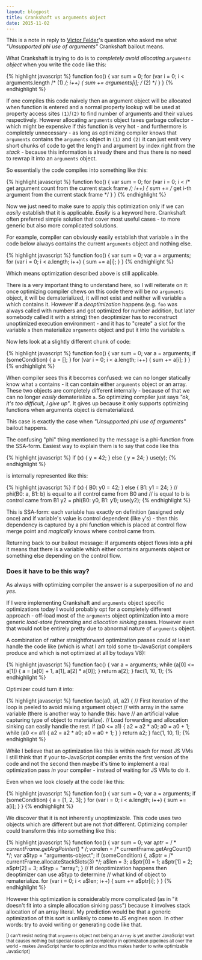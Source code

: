 ```yaml
---
layout: blogpost
title: Crankshaft vs arguments object
date: 2015-11-02
---
```


This is a note in reply to [Victor Felder](https://twitter.com/_vhf)'s question
who asked me what *"Unsupported phi use of arguments"* Crankshaft bailout means.

What Crankshaft is trying to do is to _completely avoid allocating `arguments` object_ when you write the code like this:

{% highlight javascript %}
function foo() {
  var sum = 0;
  for (var i = 0; i < arguments.length /* (1) */; i++) {
    sum += arguments[i]; /* (2) */
  }
}
{% endhighlight %}

If one compiles this code naively then an argument object will be allocated when function is entered and a normal property lookup will be used at property access sites `(1)`/`(2)` to find number of arguments and their values respectively. However allocating `arguments` object taxes garbage collector - which might be expensive if this function is very hot - and furthermore is completely unnecessary - as long as optimizing compiler knows that `arguments` contains the `arguments` object in `(1)` and `(2)` it can just emit very short chunks of code to get the length and argument by index right from the _stack_ - because this information is already there and thus there is no need to rewrap it into an `arguments` object.

So essentially the code compiles into something like this:

{% highlight javascript %}
function foo() {
  var sum = 0;
  for (var i = 0; i < /* get argument count from the current stack frame */; i++) {
    sum += /* get i-th argument from the current stack frame */
  }
}
{% endhighlight %}

Now we just need to make sure to apply this optimization only if we can *easily* establish that it is applicable. *Easily* is a keyword here. Crankshaft often preferred simple solution that cover most useful cases - to more generic but also more complicated solutions.

For example, compiler can obviously easily establish that variable `a` in the code below always contains the current `arguments` object and nothing else.

{% highlight javascript %}
function foo() {
  var sum = 0;
  var a = arguments;
  for (var i = 0; i < a.length; i++) {
    sum += a[i];
  }
}
{% endhighlight %}

Which means optimization described above is still applicable.

There is a very important thing to understand here, so I will reiterate on it: once optimizing compiler chews on this code there will be *no* `arguments` object, it will be dematerialized, it will not exist and neither will variable `a` which contains it. However if a _deoptimization_ happens (e.g. `foo` was always called with numbers and got optimized for number addition, but later somebody called it with a string) then deoptimizer has to reconstruct unoptimized execution environment - and it has to "create" a slot for the variable `a` then materialize `arguments` object and put it into the variable `a`.

Now lets look at a slightly different chunk of code:

{% highlight javascript %}
function foo() {
  var sum = 0;
  var a = arguments;
  if (someCondition) {
      a = [];
  }
  for (var i = 0; i < a.length; i++) {
    sum += a[i];
  }
}
{% endhighlight %}

When compiler sees this it becomes confused: we can no longer statically know what `a` contains - it can contain either `arguments` object or an array. These two objects are completely different internally - because of that we can no longer _easily_ dematerialize `a`. So optimizing compiler just says _"ok, it's too difficult, I give up"_. It gives up because it only supports optimizing functions when arguments object is dematerialized.

This case is exactly the case when *"Unsupported phi use of arguments"* bailout happens.

The confusing "phi" thing mentioned by the message is a phi-function from the SSA-form. Easiest way to explain them is to say that code like this

{% highlight javascript %}
if (x) {
 y = 42;
} else {
 y = 24;
}
use(y);
{% endhighlight %}

is internally represented like this:

{% highlight javascript %}
if (x) {
B0:
 y0 = 42;
} else {
B1:
 y1 = 24;
}
// phi(B0: a, B1: b) is equal to a if control came from B0 and
// is equal to b is control came from B1
y2 = phi(B0: y0, B1: y1);
use(y2);
{% endhighlight %}

This is SSA-form: each variable has exactly on definition (assigned only once) and if variable's value is control dependent (like `y`'s) - then this dependency is captured by a phi function which is placed at control flow merge point and _magically_ knows where control came from.

Returning back to our bailout message: if arguments object flows into a phi it means that there is a variable which either contains arguments object or something else depending on the control flow.

### Does it have to be this way?

As always with optimizing compiler the answer is a superposition of *no* and *yes*.

If I were implementing Crankshaft and `arguments` object specific optimizations today I would probably opt for a completely different approach - off-load most of the `arguments` object optimization into a more generic _load-store forwarding_ and _allocation sinking_ passes. However even that would not be entirely pretty due to abnormal nature of `arguments` object.

A combination of rather straightforward optimization passes could at least handle the code like (which is what I am told some to-JavaScript compilers produce and which is not optimized at all by todays V8):

{% highlight javascript %}
function fac() {
  var a = arguments;
  while (a[0] <= a[1]) {
    a = [a[0] + 1, a[1], a[2] * a[0]];
  }
  return a[2];
}
fac(1, 10, 1);
{% endhighlight %}

Optimizer could turn it into:

{% highlight javascript %}
function fac(a0, a1, a2) {
  // First iteration of the loop is peeled to avoid mixing argument object
  // with array in the same variable (there is another way to handle this: have
  // an artificial value capturing type of object to materialize).
  // Load forwarding and allocation sinking can easily handle the rest.
  if (a0 <= a1) {
    a2 = a2 * a0;
    a0 = a0 + 1;
    while (a0 <= a1) {
      a2 = a2 * a0;
      a0 = a0 + 1;
    }
  }
  return a2;
}
fac(1, 10, 1);
{% endhighlight %}

While I believe that an optimization like this is within reach for most JS VMs I still think that if your to-JavaScript compiler emits the first version of the code and not the second then maybe it's time to implement a real optimization pass *in* your compiler - instead of waiting for JS VMs to do it.

Even when we look closely at the code like this:

{% highlight javascript %}
function foo() {
  var sum = 0;
  var a = arguments;
  if (someCondition) {
      a = [1, 2, 3];
  }
  for (var i = 0; i < a.length; i++) {
    sum += a[i];
  }
}
{% endhighlight %}

We discover that it is not inherently unoptimizable. This code uses two objects which are different but are not _that_ different. Optimizing compiler could transform this into something like this:

{% highlight javascript %}
function foo() {
  var sum = 0;
  var a$ptr = /* currentFrame.getArgPointer() */;
  var a$len = /* currentFrame.getArgCount() */;
  var a$typ = "arguments-object";
  if (someCondition) {,
    a$ptr = /* currentFrame.allocateStackSlots(3) */;
    a$len = 3;
    a$ptr[0] = 1;
    a$ptr[1] = 2;
    a$ptr[2] = 3;
    a$typ = "array";
  }
  // If deoptimization happens then deoptimizer can use a$typ to determine
  // what kind of object to rematerialize.
  for (var i = 0; i < a$len; i++) {
    sum += a$ptr[i];
  }
}
{% endhighlight %}

However this optimization is considerably more complicated (as in "it doesn't fit into a simple allocation sinking pass") because it involves stack allocation of an array literal. My prediction would be that a generic optimization of this sort is unlikely to come to JS engines soon. In other words: try to avoid writing or generating code like that.

<small>[I can't resist noting that `arguments` object not being an `Array` is yet another JavaScript wart that causes nothing but special cases and complexity in optimization pipelines all over the world - makes JavaScript harder to optimize and thus makes harder to write optimizable JavaScript]</small>
